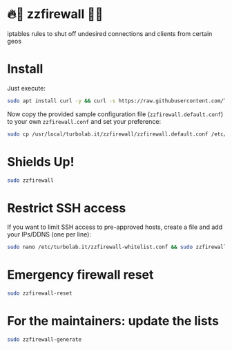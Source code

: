 # 🔥🧱 zzfirewall 🧱🔥

iptables rules to shut off undesired connections and clients from certain geos


# Install

Just execute:

````bash
sudo apt install curl -y && curl -s https://raw.githubusercontent.com/TurboLabIt/zzfirewall/master/setup.sh?$(date +%s) | sudo bash

````

Now copy the provided sample configuration file (`zzfirewall.default.conf`) to your own `zzfirewall.conf` and set your preference:

````bash
sudo cp /usr/local/turbolab.it/zzfirewall/zzfirewall.default.conf /etc/turbolab.it/zzfirewall.conf && sudo nano /etc/turbolab.it/zzfirewall.conf

````


# Shields Up!

````bash
sudo zzfirewall

````


# Restrict SSH access

If you want to limit SSH access to pre-approved hosts, create a file and add your IPs/DDNS (one per line):

````bash
sudo nano /etc/turbolab.it/zzfirewall-whitelist.conf && sudo zzfirewall-whitelist-update

````


# Emergency firewall reset

````bash
sudo zzfirewall-reset

````


# For the maintainers: update the lists

````bash
sudo zzfirewall-generate

````
